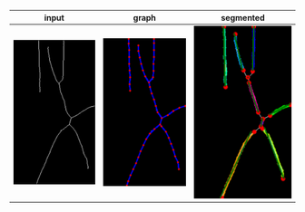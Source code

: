 

|input|graph|segmented|
|---|---|---|
|![](https://github.com/yuki-inaho/PySkeleton2Graph/blob/main/results/input.png)|![](https://github.com/yuki-inaho/PySkeleton2Graph/blob/main/results/graph.png)|![](https://github.com/yuki-inaho/PySkeleton2Graph/blob/main/results/parsed.png)|
